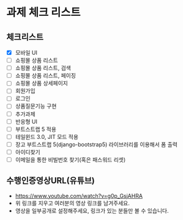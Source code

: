 # 과제 체크 리스트

## 체크리스트

- [x] 모바일 UI
- [ ] 쇼핑몰 상품 리스트
- [ ] 쇼핑몰 상품 리스트, 검색
- [ ] 쇼핑몰 상품 리스트, 페이징
- [ ] 쇼핑몰 상품 상세페이지
- [ ] 회원가입
- [ ] 로그인
- [ ] 상품질문기능 구현
- [ ] 추가과제
- [ ] 반응형 UI
- [ ] 부트스트랩 5 적용
- [ ] 테일윈드 3.0, JIT 모드 적용
- [ ] 장고 부트스트랩 5(django-bootstrap5) 라이브러리를 이용해서 폼 출력
- [ ] 아이디찾기
- [ ] 이메일을 통한 비빌번호 찾기(혹은 패스워드 리셋)

## 수행인증영상URL(유튜브)

- https://www.youtube.com/watch?v=g0p_GsjAHRA
- 위 링크를 지우고 여러분의 영상 링크를 남겨주세요.
- 영상을 일부공개로 설정해주세요, 링크가 있는 분들만 볼 수 있습니다.
